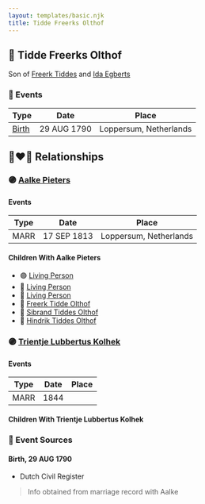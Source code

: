 ```yaml
---
layout: templates/basic.njk
title: Tidde Freerks Olthof
---
```

## 🔵 Tidde Freerks Olthof

Son of [Freerk Tiddes](/people/2/21111317) and [Ida Egberts](/people/6/68075578)

### 📆 Events

Type | Date | Place
------ | ------ | ------
[Birth](#event-0) | 29 AUG 1790 | Loppersum, Netherlands

## 👩‍❤️‍👨 Relationships

### 🟣 [Aalke Pieters](/people/7/70796984)

#### Events

Type | Date | Place
------ | ------ | ------
MARR | 17 SEP 1813 | Loppersum, Netherlands
#### Children With Aalke Pieters
* 🟣 [Living Person](/people/9/94260080)
* 🔵 [Living Person](/people/5/56284680)
* 🔵 [Living Person](/people/4/41071798)
* 🔵 [Freerk Tidde Olthof](/people/1/17887459)
* 🔵 [Sibrand Tiddes Olthof](/people/7/76433820)
* 🔵 [Hindrik Tiddes Olthof](/people/5/57682588)
### 🟣 [Trientje Lubbertus Kolhek](/people/4/42737119)

#### Events

Type | Date | Place
------ | ------ | ------
MARR | 1844 |
#### Children With Trientje Lubbertus Kolhek
### 📰 Event Sources

#### <a id="event-0"></a> Birth, 29 AUG 1790
* Dutch Civil Register
>   
  > Info obtained from marriage record with Aalke